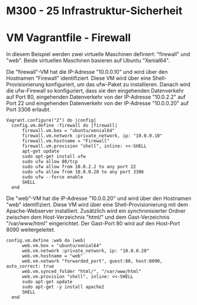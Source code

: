 M300 - 25 Infrastruktur-Sicherheit
===

VM Vagrantfile - Firewall
===
In diesem Beispiel werden zwei virtuelle Maschinen definiert: "firewall" und "web". Beide virtuellen Maschinen basieren auf Ubuntu "Xenial64".

Die "firewall"-VM hat die IP-Adresse "10.0.0.10" und wird über den Hostnamen "Firewall" identifiziert. Diese VM wird über eine Shell-Provisionierung konfiguriert, um das ufw-Paket zu installieren. Danach wird die ufw-Firewall so konfiguriert, dass sie den eingehenden Datenverkehr auf Port 80, eingehenden Datenverkehr von der IP-Adresse "10.0.2.2" auf Port 22 und eingehenden Datenverkehr von der IP-Adresse "10.0.0.20" auf Port 3306 erlaubt.
```
Vagrant.configure("2") do |config|
  config.vm.define :firewall do |firewall|
      firewall.vm.box = "ubuntu/xenial64"
      firewall.vm.network :private_network, ip: "10.0.0.10"
      firewall.vm.hostname = "Firewall"
      firewall.vm.provision "shell", inline: <<-SHELL
      apt-get update
      sudo apt-get install ufw
      sudo ufw allow 80/tcp
      sudo ufw allow from 10.0.2.2 to any port 22
      sudo ufw allow from 10.0.0.20 to any port 3306
      sudo ufw --force enable
      SHELL
  end
```

Die "web"-VM hat die IP-Adresse "10.0.0.20" und wird über den Hostnamen "web" identifiziert. Diese VM wird über eine Shell-Provisionierung mit dem Apache-Webserver installiert. Zusätzlich wird ein synchronisierter Ordner zwischen dem Host-Verzeichnis "html/" und dem Gast-Verzeichnis "/var/www/html" eingerichtet. Der Gast-Port 80 wird auf den Host-Port 8090 weitergeleitet.
```
config.vm.define :web do |web|
      web.vm.box = "ubuntu/xenial64"
      web.vm.network :private_network, ip: "10.0.0.20"
      web.vm.hostname = "web"
      web.vm.network "forwarded_port", guest:80, host:8090, auto_correct: true
      web.vm.synced_folder "html/", "/var/www/html"
      web.vm.provision "shell", inline: <<-SHELL
      sudo apt-get update
      sudo apt-get -y install apache2 
      SHELL
  end
```